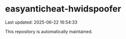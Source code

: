 # easyanticheat-hwidspoofer

Last updated: 2025-06-22 16:54:33

This repository is automatically maintained.

